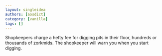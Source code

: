 ```yaml
---
layout: singleidea
authors: [aosdict]
category: [vanilla]
tags: []
---
```

Shopkeepers charge a hefty fee for digging pits in their floor, hundreds or thousands of zorkmids. The shopkeeper will warn you when you start digging.
